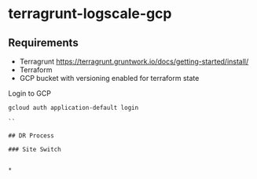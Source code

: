 # terragrunt-logscale-gcp

## Requirements

* Terragrunt https://terragrunt.gruntwork.io/docs/getting-started/install/
* Terraform
* GCP bucket with versioning enabled for terraform state

Login to GCP

```bash
gcloud auth application-default login
```

```
``

## DR Process

### Site Switch


* 